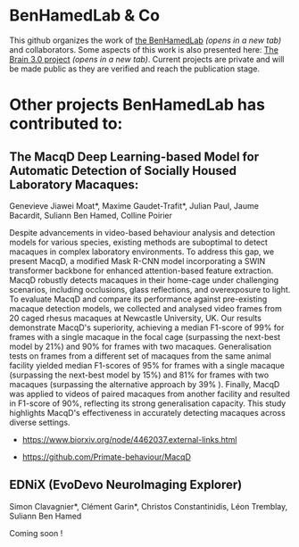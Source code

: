 # BenHamedLab & Co

This github organizes the work of [the BenHamedLab](http://www.BenHamedLab.org) _(opens in a new tab)_ and collaborators. Some aspects of this work is also presented here: [The Brain 3.0 project](https://sites.google.com/view/thebrain30project/accueil/) _(opens in a new tab)_. Current projects are private and will be made public as they are verified and reach the publication stage. 



# Other projects BenHamedLab has contributed to:

## **The MacqD Deep Learning-based Model for Automatic Detection of Socially Housed Laboratory Macaques:**

Genevieve Jiawei Moat*, Maxime Gaudet-Trafit*, Julian Paul, Jaume Bacardit, Suliann Ben Hamed, Colline Poirier

Despite advancements in video-based behaviour analysis and detection models for various species, existing methods are suboptimal to detect macaques in complex laboratory environments. To address this gap, we present MacqD, a modified Mask R-CNN model incorporating a SWIN transformer backbone for enhanced attention-based feature extraction. MacqD robustly detects macaques in their home-cage under challenging scenarios, including occlusions, glass reflections, and overexposure to light. To evaluate MacqD and compare its performance against pre-existing macaque detection models, we collected and analysed video frames from 20 caged rhesus macaques at Newcastle University, UK. Our results demonstrate MacqD's superiority, achieving a median F1-score of 99% for frames with a single macaque in the focal cage (surpassing the next-best model by 21%) and 90% for frames with two macaques. Generalisation tests on frames from a different set of macaques from the same animal facility yielded median F1-scores of 95% for frames with a single macaque (surpassing the next-best model by 15%) and 81% for frames with two macaques (surpassing the alternative approach by 39% ). Finally, MacqD was applied to videos of paired macaques from another facility and resulted in F1-score of 90%, reflecting its strong generalisation capacity. This study highlights MacqD's effectiveness in accurately detecting macaques across diverse settings.

* https://www.biorxiv.org/node/4462037.external-links.html

* https://github.com/Primate-behaviour/MacqD

## **EDNiX (EvoDevo NeuroImaging Explorer)**

Simon Clavagnier*, Clément Garin*, Christos Constantinidis, Léon Tremblay, Suliann Ben Hamed

Coming soon !
